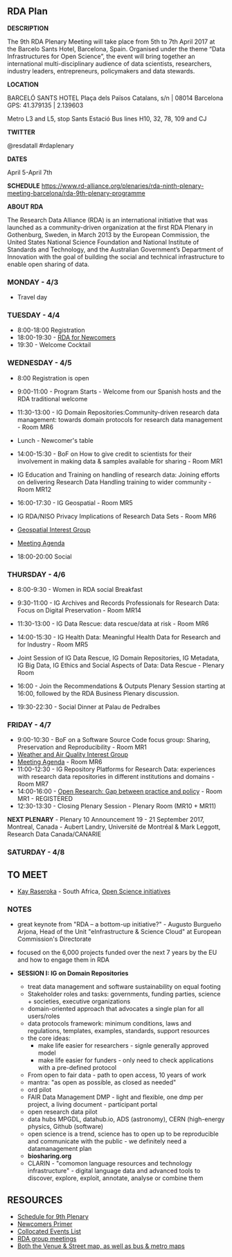 ## RDA Plan

**DESCRIPTION**

The 9th RDA Plenary Meeting will take place from 5th to 7th April 2017 at the Barcelo Sants Hotel, Barcelona, Spain. Organised under the theme “Data Infrastructures for Open Science”, the event will bring together an international multi-disciplinary audience of data scientists, researchers, industry leaders, entrepreneurs, policymakers and data stewards. 

**LOCATION**

BARCELÓ SANTS HOTEL
Plaça dels Països Catalans, s/n | 08014 Barcelona
GPS: 41.379135 | 2.139603

Metro L3 and L5, stop Sants Estació
Bus lines H10, 32, 78, 109 and CJ

**TWITTER**

@resdatall #rdaplenary

**DATES**

April 5-April 7th

**SCHEDULE**
https://www.rd-alliance.org/plenaries/rda-ninth-plenary-meeting-barcelona/rda-9th-plenary-programme

**ABOUT RDA**

The Research Data Alliance (RDA) is an international initiative that was launched as a community-driven organization at the first RDA Plenary in Gothenburg, Sweden, in March 2013 by the European Commission, the United States National Science Foundation and National Institute of Standards and Technology, and the Australian Government’s Department of Innovation with the goal of building the social and technical infrastructure to enable open sharing of data.


### MONDAY - 4/3

* Travel day

### TUESDAY - 4/4
* 8:00-18:00 Registration
* 18:00-19:30 - [RDA for Newcomers](https://www.rd-alliance.org/rda-newcomers-plenary-9)
* 19:30 - Welcome Cocktail


### WEDNESDAY - 4/5
* 8:00 Registration is open
* 9:00-11:00 - Program Starts - Welcome from our Spanish hosts and the RDA traditional welcome
* 11:30-13:00 -  IG Domain Repositories:Community-driven research data management: towards domain protocols for research data management - Room MR6

* Lunch - Newcomer's table

* 14:00-15:30 - BoF on How to give credit to scientists for their involvement in making data & samples available for sharing - Room MR1
 *  IG Education and Training on handling of research data: Joining efforts on delivering Research Data Handling training to wider community - Room MR12

* 16:00-17:30 - IG Geospatial - Room MR5
 * IG RDA/NISO Privacy Implications of Research Data Sets - Room MR6
 * [Geospatial Interest Group](https://www.rd-alliance.org/group/geospatial-ig/case-statement/charter-geospatial-interest-group.html)
 * [Meeting Agenda](https://www.rd-alliance.org/ig-geospatial-rda-9th-plenary-meeting)

* 18:00-20:00 Social


### THURSDAY - 4/6
* 8:00-9:30 - Women in RDA social Breakfast
* 9:30-11:00 - IG Archives and Records Professionals for Research Data: Focus on Digital Preservation - Room MR14
* 11:30-13:00 - IG Data Rescue: data rescue/data at risk - Room MR6
* 14:00-15:30 - IG Health Data: Meaningful Health Data for Research and for Industry - Room MR5
 *  Joint Session of IG Data Rescue, IG Domain Repositories, IG Metadata, IG Big Data, IG Ethics and Social Aspects of Data: Data Rescue - Plenary Room

* 16:00 - Join the Recommendations & Outputs Plenary Session starting at 16:00,  followed by the RDA Business Plenary discussion.
* 19:30-22:30 - Social Dinner at Palau de Pedralbes

### FRIDAY - 4/7
* 9:00-10:30 - BoF on a Software Source Code focus group: Sharing, Preservation and Reproducibility - Room MR1
 * [Weather and Air Quality Interest Group](https://www.rd-alliance.org/groups/weather-climate-and-air-quality)
 * [Meeting Agenda](https://www.rd-alliance.org/ig-weather-climate-and-air-quality-rda-9th-plenary-meeting) - Room MR6
* 11:00-12:30 -  IG Repository Platforms for Research Data: experiences with research data repositories in different institutions and domains - Room MR7
* 14:00-16:00 - [Open Research: Gap between practice and policy](https://www.rd-alliance.org/open-research-data-gap-between-practice-and-policy) - Room MR1 - REGISTERED
* 12:30-13:30 - Closing Plenary Session - Plenary Room (MR10 + MR11)

**NEXT PLENARY** - Plenary 10 Announcement 19 - 21 September 2017, Montreal, Canada - Aubert Landry, Université de Montréal & Mark Leggott, Research Data Canada/CANARIE

### SATURDAY - 4/8

## TO MEET

* [Kay Raseroka](https://www.rd-alliance.org/member-spotlight-kay-raseroka-joint-minds-consult) - South Africa, [Open Science initiatives](http://africanopenscience.org.za/wp-content/uploads/2017/03/notes-sideevent.pdf)


### NOTES
* great keynote from "RDA – a bottom-up initiative?" - ‎Augusto Burgueño Arjona, Head of the Unit "eInfrastructure & Science Cloud" at European Commission's Directorate 
* focused on the 6,000 projects funded over the next 7 years by the EU and how to engage them in RDA

* **SESSION I: IG on Domain Repositories**
	* treat data management and software sustainability on equal footing
	* Stakeholder roles and tasks: governments, funding parties, science + societies, executive organizations
	* domain-oriented approach that advocates a single plan for all users/roles
	* data protocols framework: minimum conditions, laws and regulations, templates, examples, standards, support resources
	* the core ideas:
		* make life easier for researchers - signle generally approved model
		* make life easier for funders - only need to check applications with a pre-defined protocol
	* From open to fair data - path to open access, 10 years of work
	* mantra: "as open as possible, as closed as needed"
	* ord pilot
	* FAIR Data Management DMP - light and flexible, one dmp per project, a living document - participant portal
	* open research data pilot
	* data hubs MPGDL, datahub.io, ADS (astronomy), CERN (high-energy physics, Github (software)
	* open science is a trend, science has to open up to be reproducible and communicate with the public - we definitely need a datamanagement plan
	* **biosharing.org**
	* CLARIN - "comomon language resources and technology infrastructure" - digital language data and advanced tools to discover, explore, exploit, annotate, analyse or combine them

## RESOURCES

* [Schedule for 9th Plenary](https://www.rd-alliance.org/plenaries/rda-ninth-plenary-meeting-barcelona/rda-9th-plenary-programme)
* [Newcomers Primer](https://www.rd-alliance.org/rda-newcomers-some-notes)
* [Collocated Events List](https://www.rd-alliance.org/rda-plenary-9th-collocated-associated-events)
* [RDA group meetings](https://www.rd-alliance.org/plenaries/rda-ninth-plenary-meeting-barcelona/rda-9th-plenary-programme)
* [Both the Venue & Street map, as well as bus & metro maps](https://www.rd-alliance.org/plenaries/rda-ninth-plenary-meeting-barcelona/rda-plenary-9-venue-accommodation-logistics)